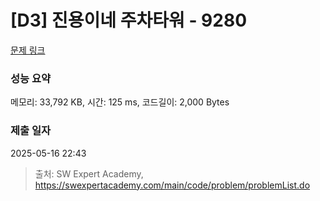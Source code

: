# [D3] 진용이네 주차타워 - 9280 

[문제 링크](https://swexpertacademy.com/main/code/problem/problemDetail.do?contestProbId=AW9j74FacD0DFAUY) 

### 성능 요약

메모리: 33,792 KB, 시간: 125 ms, 코드길이: 2,000 Bytes

### 제출 일자

2025-05-16 22:43



> 출처: SW Expert Academy, https://swexpertacademy.com/main/code/problem/problemList.do